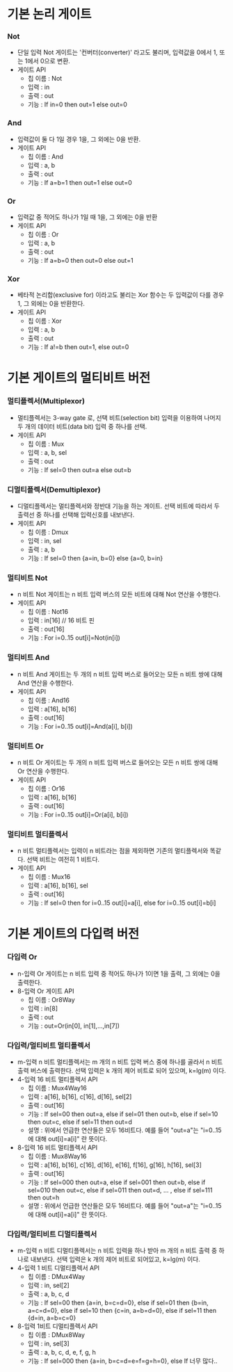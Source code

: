 # 기본 논리 게이트

### Not

- 단일 입력 Not 게이트는 '컨버터(converter)' 라고도 불리며, 입력값을 0에서 1, 또는 1에서 0으로 변환.
- 게이트 API
  - 칩 이름 : Not
  - 입력 : in
  - 출력 : out
  - 기능 : If in=0 then out=1 else out=0

### And

- 입력값이 둘 다 1일 경우 1을, 그 외에는 0을 반환.
- 게이트 API
  - 칩 이름 : And
  - 입력 : a, b
  - 출력 : out
  - 기능 : If a=b=1 then out=1 else out=0

### Or

- 입력값 중 적어도 하나가 1일 때 1을, 그 외에는 0을 반환
- 게이트 API
  - 칩 이름 : Or
  - 입력 : a, b
  - 출력 : out
  - 기능 : If a=b=0 then out=0 else out=1

### Xor

- 베타적 논리합(exclusive for) 이라고도 불리는 Xor 함수는 두 입력값이 다를 경우 1, 그 외에는 0을 반환한다.
- 게이트 API
  - 칩 이름 : Xor
  - 입력 : a, b
  - 출력 : out
  - 기능 : If a!=b then out=1, else out=0

# 기본 게이트의 멀티비트 버전

### 멀티플렉서(Multiplexor)

- 멀티플렉서는 3-way gate 로, 선택 비트(selection bit) 입력을 이용하여 나머지 두 개의 데이터 비트(data bit) 입력 중 하나를 선택.
- 게이트 API
  - 칩 이름 : Mux
  - 입력 : a, b, sel
  - 출력 : out
  - 기능 : If sel=0 then out=a else out=b

### 디멀티플렉서(Demultiplexor)

- 디멀티플렉서는 멀티플렉서와 정반대 기능을 하는 게이트. 선택 비트에 따라서 두 출력선 중 하나를 선택해 입력신호를 내보낸다.
- 게이트 API
  - 칩 이름 : Dmux
  - 입력 : in, sel
  - 출력 : a, b
  - 기능 : If sel=0 then {a=in, b=0} else {a=0, b=in}

### 멀티비트 Not

- n 비트 Not 게이트는 n 비트 입력 버스의 모든 비트에 대해 Not 연산을 수행한다.
- 게이트 API
  - 칩 이름 : Not16
  - 입력 : in[16] // 16 비트 핀
  - 출력 : out[16]
  - 기능 : For i=0..15 out[i]=Not(in[i])

### 멀티비트 And

- n 비트 And 게이트는 두 개의 n 비트 입력 버스로 들어오는 모든 n 비트 쌍에 대해 And 연산을 수행한다.
- 게이트 API
  - 칩 이름 : And16
  - 입력 : a[16], b[16]
  - 출력 : out[16]
  - 기능 : For i=0..15 out[i]=And(a[i], b[i])

### 멀티비트 Or

- n 비트 Or 게이트는 두 개의 n 비트 입력 버스로 들어오는 모든 n 비트 쌍에 대해 Or 연산을 수행한다.
- 게이트 API
  - 칩 이름 : Or16
  - 입력 : a[16], b[16]
  - 출력 : out[16]
  - 기능 : For i=0..15 out[i]=Or(a[i], b[i])

### 멀티비트 멀티플렉서

- n 비트 멀티플렉서는 입력이 n 비트라는 점을 제외하면 기존의 멀티플렉서와 똑같다. 선택 비트는 여전히 1 비트다.
- 게이트 API
  - 칩 이름 : Mux16
  - 입력 : a[16], b[16], sel
  - 출력 : out[16]
  - 기능 : If sel=0 then for i=0..15 out[i]=a[i], else for i=0..15 out[i]=b[i]

# 기본 게이트의 다입력 버전

### 다입력 Or

- n-입력 Or 게이트는 n 비트 입력 중 적어도 하나가 1이면 1을 출력, 그 외에는 0을 출력한다.
- 8-입력 Or 게이트 API
  - 칩 이름 : Or8Way
  - 입력 : in[8]
  - 출력 : out
  - 기능 : out=Or(in[0], in[1],...,in[7])

### 다입력/멀티비트 멀티플렉서

- m-입력 n 비트 멀티플렉서는 m 개의 n 비트 입력 버스 중에 하나를 골라서 n 비트 출력 버스에 출력한다. 선택 입력은 k 개의 제어 비트로 되어 있으며, k=lg(m) 이다.
- 4-입력 16 비트 멀티플렉서 API
  - 칩 이름 : Mux4Way16
  - 입력 : a[16], b[16], c[16], d[16], sel[2]
  - 출력 : out[16]
  - 기능 : If sel=00 then out=a, else if sel=01 then out=b, else if sel=10 then out=c, else if sel=11 then out=d
  - 설명 : 위에서 언급한 연산들은 모두 16비트다. 예를 들어 "out=a"는 "i=0..15에 대해 out[i]=a[i]" 란 뜻이다.
- 8-입력 16 비트 멀티플렉서 API
  - 칩 이름 : Mux8Way16
  - 입력 : a[16], b[16], c[16], d[16], e[16], f[16], g[16], h[16], sel[3]
  - 출력 : out[16]
  - 기능 : If sel=000 then out=a, else if sel=001 then out=b, else if sel=010 then out=c, else if sel=011 then out=d, ... , else if sel=111 then out=h
  - 설명 : 위에서 언급한 연산들은 모두 16비트다. 예를 들어 "out=a"는 "i=0..15에 대해 out[i]=a[i]" 란 뜻이다.

### 다입력/멀티비트 디멀티플렉서

- m-입력 n 비트 디멀티플렉서는 n 비트 입력을 하나 받아 m 개의 n 비트 출력 중 하나로 내보낸다. 선택 입력은 k 개의 제어 비트로 되어있고, k=lg(m) 이다.
- 4-입력 1 비트 디멀티플렉서 API
  - 칩 이름 : DMux4Way
  - 입력 : in, sel[2]
  - 출력 : a, b, c, d
  - 기능 : If sel=00 then {a=in, b=c=d=0}, else if sel=01 then {b=in, a=c=d=0}, else if sel=10 then {c=in, a=b=d=0}, else if sel=11 then {d=in, a=b=c=0}
- 8-입력 1비트 디멀티플렉서 API
  - 칩 이름 : DMux8Way
  - 입력 : in, sel[3]
  - 출력 : a, b, c, d, e, f, g, h
  - 기능 : If sel=000 then {a=in, b=c=d=e=f=g=h=0}, else If 너무 많다..
